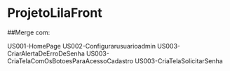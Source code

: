 # ProjetoLilaFront

##Merge com:

US001-HomePage
US002-Configurarusuarioadmin
US003-CriarAlertaDeErroDeSenha
US003-CriaTelaComOsBotoesParaAcessoCadastro
US003-CriaTelaSolicitarSenha

